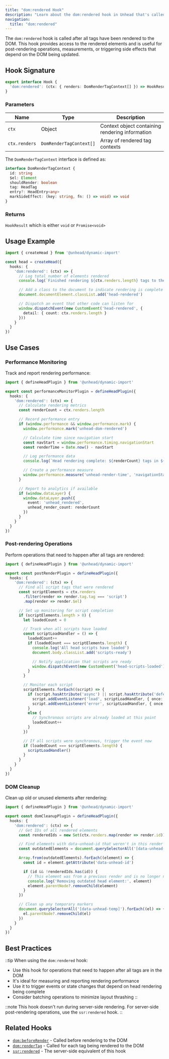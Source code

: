 ```yaml
---
title: "dom:rendered Hook"
description: "Learn about the dom:rendered hook in Unhead that's called after all tags have been rendered to the DOM"
navigation:
  title: "dom:rendered"
---
```


The `dom:rendered` hook is called after all tags have been rendered to the DOM. This hook provides access to the rendered elements and is useful for post-rendering operations, measurements, or triggering side effects that depend on the DOM being updated.

## Hook Signature

```ts
export interface Hook {
  'dom:rendered': (ctx: { renders: DomRenderTagContext[] }) => HookResult
}
```

### Parameters

| Name | Type | Description |
|------|------|-------------|
| `ctx` | Object | Context object containing rendering information |
| `ctx.renders` | `DomRenderTagContext[]` | Array of rendered tag contexts |

The `DomRenderTagContext` interface is defined as:

```ts
interface DomRenderTagContext {
  id: string
  $el: Element
  shouldRender: boolean
  tag: HeadTag
  entry?: HeadEntry<any>
  markSideEffect: (key: string, fn: () => void) => void
}
```

### Returns

`HookResult` which is either `void` or `Promise<void>`

## Usage Example

```ts
import { createHead } from '@unhead/dynamic-import'

const head = createHead({
  hooks: {
    'dom:rendered': (ctx) => {
      // Log total number of elements rendered
      console.log(`Finished rendering ${ctx.renders.length} tags to the DOM`)

      // Add a class to the document to indicate rendering is complete
      document.documentElement.classList.add('head-rendered')

      // Dispatch an event that other code can listen for
      window.dispatchEvent(new CustomEvent('head-rendered', {
        detail: { count: ctx.renders.length }
      }))
    }
  }
})
```

## Use Cases

### Performance Monitoring

Track and report rendering performance:

```ts
import { defineHeadPlugin } from '@unhead/dynamic-import'

export const performanceMonitorPlugin = defineHeadPlugin({
  hooks: {
    'dom:rendered': (ctx) => {
      // Calculate rendering metrics
      const renderCount = ctx.renders.length

      // Record performance entry
      if (window.performance && window.performance.mark) {
        window.performance.mark('unhead-dom-rendered')

        // Calculate time since navigation start
        const navStart = window.performance.timing.navigationStart
        const renderTime = Date.now() - navStart

        // Log performance data
        console.log(`Head rendering complete: ${renderCount} tags in ${renderTime}ms`)

        // Create a performance measure
        window.performance.measure('unhead-render-time', 'navigationStart', 'unhead-dom-rendered')
      }

      // Report to analytics if available
      if (window.dataLayer) {
        window.dataLayer.push({
          event: 'unhead_rendered',
          unhead_render_count: renderCount
        })
      }
    }
  }
})
```

### Post-rendering Operations

Perform operations that need to happen after all tags are rendered:

```ts
import { defineHeadPlugin } from '@unhead/dynamic-import'

export const postRenderPlugin = defineHeadPlugin({
  hooks: {
    'dom:rendered': (ctx) => {
      // Find all script tags that were rendered
      const scriptElements = ctx.renders
        .filter(render => render.tag.tag === 'script')
        .map(render => render.$el)

      // Set up monitoring for script completion
      if (scriptElements.length > 0) {
        let loadedCount = 0

        // Track when all scripts have loaded
        const scriptLoadHandler = () => {
          loadedCount++
          if (loadedCount === scriptElements.length) {
            console.log('All head scripts have loaded')
            document.body.classList.add('scripts-ready')

            // Notify application that scripts are ready
            window.dispatchEvent(new CustomEvent('head-scripts-loaded'))
          }
        }

        // Monitor each script
        scriptElements.forEach((script) => {
          if (script.hasAttribute('async') || script.hasAttribute('defer')) {
            script.addEventListener('load', scriptLoadHandler, { once: true })
            script.addEventListener('error', scriptLoadHandler, { once: true })
          }
          else {
            // Synchronous scripts are already loaded at this point
            loadedCount++
          }
        })

        // If all scripts were synchronous, trigger the event now
        if (loadedCount === scriptElements.length) {
          scriptLoadHandler()
        }
      }
    }
  }
})
```

### DOM Cleanup

Clean up old or unused elements after rendering:

```ts
import { defineHeadPlugin } from '@unhead/dynamic-import'

export const domCleanupPlugin = defineHeadPlugin({
  hooks: {
    'dom:rendered': (ctx) => {
      // Get IDs of all rendered elements
      const renderedIds = new Set(ctx.renders.map(render => render.id))

      // Find elements with data-unhead-id that weren't in this render batch
      const outdatedElements = document.querySelectorAll('[data-unhead-id]')

      Array.from(outdatedElements).forEach((element) => {
        const id = element.getAttribute('data-unhead-id')

        if (id && !renderedIds.has(id)) {
          // This element was from a previous render and is no longer needed
          console.log('Removing outdated head element:', element)
          element.parentNode?.removeChild(element)
        }
      })

      // Clean up any temporary markers
      document.querySelectorAll('[data-unhead-temp]').forEach((el) => {
        el.parentNode?.removeChild(el)
      })
    }
  }
})
```

## Best Practices

::tip
When using the `dom:rendered` hook:

- Use this hook for operations that need to happen after all tags are in the DOM
- It's ideal for measuring and reporting rendering performance
- Use it to trigger events or state changes that depend on head rendering being complete
- Consider batching operations to minimize layout thrashing
::

::note
This hook doesn't run during server-side rendering. For server-side post-rendering operations, use the `ssr:rendered` hook.
::

## Related Hooks

- [`dom:beforeRender`](/api/hooks/dom-beforeRender) - Called before rendering to the DOM
- [`dom:renderTag`](/api/hooks/dom-renderTag) - Called for each tag being rendered to the DOM
- [`ssr:rendered`](/api/hooks/ssr-rendered) - The server-side equivalent of this hook
